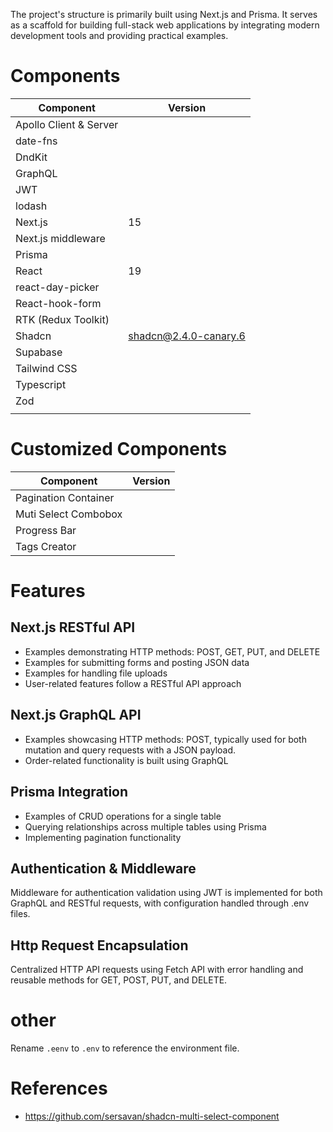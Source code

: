 The project's structure is primarily built using Next.js and Prisma. It serves as a scaffold for building full-stack web applications by integrating modern development tools and providing practical examples.

# Components

| Component              | Version               |
| ---------------------- | --------------------- |
| Apollo Client & Server |                       |
| date-fns               |                       |
| DndKit                 |                       |
| GraphQL                |                       |
| JWT                    |                       |
| lodash                 |                       |
| Next.js                | 15                    |
| Next.js middleware     |                       |
| Prisma                 |                       |
| React                  | 19                    |
| react-day-picker       |                       |
| React-hook-form        |                       |
| RTK (Redux Toolkit)    |                       |
| Shadcn                 | shadcn@2.4.0-canary.6 |
| Supabase               |                       |
| Tailwind CSS           |                       |
| Typescript             |                       |
| Zod                    |                       |
|                        |                       |

# Customized Components

| Component            | Version |
| -------------------- | ------- |
| Pagination Container |         |
| Muti Select Combobox |         |
| Progress Bar         |         |
| Tags Creator         |         |

# Features

## Next.js RESTful API

- Examples demonstrating HTTP methods: POST, GET, PUT, and DELETE
- Examples for submitting forms and posting JSON data
- Examples for handling file uploads
- User-related features follow a RESTful API approach

## Next.js GraphQL API

- Examples showcasing HTTP methods: POST, typically used for both mutation and query requests with a JSON payload.
- Order-related functionality is built using GraphQL

## Prisma Integration

- Examples of CRUD operations for a single table
- Querying relationships across multiple tables using Prisma
- Implementing pagination functionality

## Authentication & Middleware

Middleware for authentication validation using JWT is implemented for both GraphQL and RESTful requests, with configuration handled through .env files.

## Http Request Encapsulation

Centralized HTTP API requests using Fetch API with error handling and reusable methods for GET, POST, PUT, and DELETE.

# other

Rename `.eenv` to `.env` to reference the environment file.

# References

- https://github.com/sersavan/shadcn-multi-select-component
